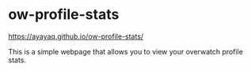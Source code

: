 # ow-profile-stats

https://ayayaq.github.io/ow-profile-stats/

This is a simple webpage that allows you to view your overwatch profile stats.
